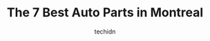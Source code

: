 ---
layout: ampstory
image: https://i0.wp.com/www.auto.or.id/wp-content/uploads/2023/06/st-henri-auto-parts-0-montreal-1686322179.jpeg?resize=640,853
author: techidn
featured: false
description: Montreal, Quebec, Canada is a haven for Auto Parts enthusiasts, boasting an impressive array of 7 top-notch establishments. Whether youre a seasoned connoisseur or simply curious to explore
title: The 7 Best Auto Parts in Montreal
cover:
   title: The 7 Best Auto Parts in Montreal
   subtitle: AUTO.OR.ID
   background: https://www.auto.or.id/wp-content/uploads/2023/06/st-henri-auto-parts-0-montreal-1686322179.jpeg

pages: 
 - layout: thirds
   top: <h1>#1 Mark Parts Inc</h1>
   bottom: "<p>Very professional speedy and exactly what I was looking for a great price! Would recommend anybody and Ill go back myself!</p>"
   background: https://www.auto.or.id/wp-content/uploads/2023/06/st-henri-auto-parts-1-montreal-1686322181.jpeg
   backgroundblur: true
 - layout: thirds
   top: <h1>#2 Jack Auto Montréal</h1>
   bottom: "<p>4485 Bd Industriel, Montréal-Nord, QC H1H 2Z6, Canada</p>"
   background: https://www.auto.or.id/wp-content/uploads/2023/06/st-henri-auto-parts-2-montreal-1686322181.jpeg
   cta:
      link: https://www.auto.or.id/the-7-best-auto-parts-in-montreal/
      text: The 7 Best Auto Parts in Montreal
 - layout: thirds
   top: <h1>#3 Hercules Auto Parts</h1>
   bottom: "<p>6650 Rue Saint-Jacques, Montréal, QC H4B 1V8, Canada</p>"
   background: https://images.unsplash.com/photo-1574524096791-2ae09c406788?ixlib=rb-4.0.3&ixid=MnwxMjA3fDB8MHxwaG90by1wYWdlfHx8fGVufDB8fHx8&auto=format&fit=crop&w=640&h=853&q=80
   cta:
      link: https://www.auto.or.id/the-7-best-auto-parts-in-montreal/
      text: The 7 Best Auto Parts in Montreal
 - layout: thirds
   top: <h1>#4 NAPA Pièces dauto - NAPA Montréal - Comptoir</h1>
   bottom: "<p>2085 Av. Haig, Montréal, QC H1N 3E2, Canada</p>"
   background: https://images.unsplash.com/photo-1580679568899-be51739ba2df?ixlib=rb-4.0.3&ixid=MnwxMjA3fDB8MHxwaG90by1wYWdlfHx8fGVufDB8fHx8&auto=format&fit=crop&w=640&h=853&q=80
   cta:
      link: https://www.auto.or.id/the-7-best-auto-parts-in-montreal/
      text: The 7 Best Auto Parts in Montreal
 - layout: thirds
   top: <h1>#5 St-Henri Auto Parts</h1>
   bottom: "<p>4270 Rue Saint-Jacques, Montréal, QC H4C 1J6, Canada</p>"
   background: https://images.unsplash.com/photo-1523676060187-f55189a71f5e?ixlib=rb-4.0.3&ixid=MnwxMjA3fDB8MHxwaG90by1wYWdlfHx8fGVufDB8fHx8&auto=format&fit=crop&w=640&h=853&q=80
   cta:
      link: https://www.auto.or.id/the-7-best-auto-parts-in-montreal/
      text: The 7 Best Auto Parts in Montreal
 - layout: thirds
   top: <h1>#6 CARQUEST Pièces dAutos</h1>
   bottom: "<p>4715 Bd Industriel, Montréal-Nord, QC H1H 0A5, Canada</p>"
   background: https://images.unsplash.com/photo-1507136566006-cfc505b114fc?ixlib=rb-4.0.3&ixid=MnwxMjA3fDB8MHxwaG90by1wYWdlfHx8fGVufDB8fHx8&auto=format&fit=crop&w=640&h=853&q=80
   cta:
      link: https://www.auto.or.id/the-7-best-auto-parts-in-montreal/
      text: The 7 Best Auto Parts in Montreal
 - layout: thirds
   top: <h1>#7 Nats Auto Parts</h1>
   bottom: "<p>5750 Decarie Blvd, Montreal, Quebec H3X 2J3, Canada</p>"
   background: https://images.unsplash.com/photo-1511919884226-fd3cad34687c?ixlib=rb-4.0.3&ixid=MnwxMjA3fDB8MHxwaG90by1wYWdlfHx8fGVufDB8fHx8&auto=format&fit=crop&w=640&h=853&q=80
   cta:
      link: https://www.auto.or.id/the-7-best-auto-parts-in-montreal/
      text: The 7 Best Auto Parts in Montreal
 - layout: thirds
   middle: Continue reading...
   background: https://images.unsplash.com/photo-1579530190412-b35a65e17c8d?ixlib=rb-4.0.3&ixid=MnwxMjA3fDB8MHxwaG90by1wYWdlfHx8fGVufDB8fHx8&auto=format&fit=crop&w=640&h=853&q=80
   cta:
      link: https://www.auto.or.id/the-7-best-auto-parts-in-montreal/
      text: The 7 Best Auto Parts in Montreal

---